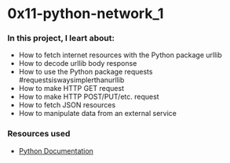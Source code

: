 # 0x11-python-network_1

### In this project, I leart about:
- How to fetch internet resources with the Python package urllib
- How to decode urllib body response
- How to use the Python package requests #requestsiswaysimplerthanurllib
- How to make HTTP GET request
- How to make HTTP POST/PUT/etc. request
- How to fetch JSON resources
- How to manipulate data from an external service

### Resources used
- [Python Documentation](https://docs.python.org/3/howto/urllib2.html)


